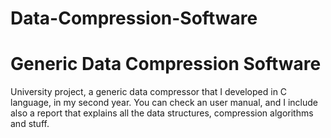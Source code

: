 # Data-Compression-Software
<h1>Generic Data Compression Software</h1>
University project, a generic data compressor that I developed in C language, in my second year. You can check an user manual,
and I include also a report that explains all the data structures, compression algorithms and stuff.
